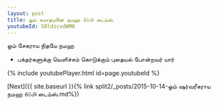 ```yaml
---
layout: post
title: ஓம் சமாத்மனே நமஹ ௧௦௮ டைம்ஸ்
youtubeId: SOldzcvdWM8
---
```

 
 
 ஓம் சேகராய நிதயே நமஹ  
 
 -  பக்தர்களுக்கு வெளிச்சம் கொடுக்கும் புதையல் போன்றவர் யார் 
 
  
 
  
 
 
 
 
 
 


{% include youtubePlayer.html id=page.youtubeId %}
 
[Next]({{ site.baseurl }}{% link  split2/_posts/2015-10-14-ஓம் ஷர்வரீகராய நமஹ ௧௦௮ டைம்ஸ்.md%})
 
